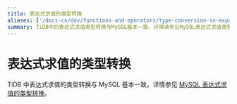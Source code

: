 ```yaml
---
title: 表达式求值的类型转换
aliases: ['/docs-cn/dev/functions-and-operators/type-conversion-in-expression-evaluation/','/docs-cn/dev/reference/sql/functions-and-operators/type-conversion/']
summary: TiDB中的表达式求值类型转换与MySQL基本一致。详情请参见MySQL表达式求值类型转换文档。
---
```


# 表达式求值的类型转换

TiDB 中表达式求值的类型转换与 MySQL 基本一致，详情参见 [MySQL 表达式求值的类型转换](https://dev.mysql.com/doc/refman/8.0/en/type-conversion.html)。
